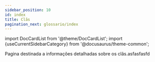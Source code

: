 ```yaml
---
sidebar_position: 10
id: index
title: Clãs
pagination_next: glossario/index
---
```


import DocCardList from '@theme/DocCardList';
import {useCurrentSidebarCategory} from '@docusaurus/theme-common';

Pagina destinada a informações detalhadas sobre os clãs.asfasfasfd

<DocCardList items={useCurrentSidebarCategory().items} />
